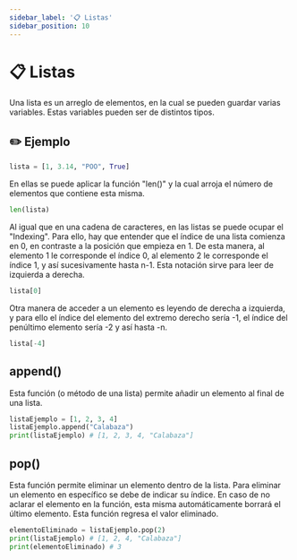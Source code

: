 ```yaml
---
sidebar_label: '📋 Listas'
sidebar_position: 10
---
```


# 📋 Listas

Una lista es un arreglo de elementos, en la cual se pueden guardar varias variables. Estas variables pueden ser de distintos tipos.

## ✏️ Ejemplo

```python title="Ejemplo de una lista"
lista = [1, 3.14, "POO", True]
```

En ellas se puede aplicar la función "len()" y la cual arroja el número de elementos que contiene esta misma.

```python title="Ejemplo de len()"
len(lista)
```

Al igual que en una cadena de caracteres, en las listas se puede ocupar el "Indexing". Para ello, hay que entender que el índice de una lista comienza en 0, en contraste a la posición que empieza en 1. De esta manera, al elemento 1 le corresponde el índice 0, al elemento 2 le corresponde el índice 1, y así sucesivamente hasta n-1. Esta notación sirve para leer de izquierda a derecha.

```python title="Ejemplo de indexing"
lista[0]
```

Otra manera de acceder a un elemento es leyendo de derecha a izquierda, y para ello el índice del elemento del extremo derecho sería -1, el índice del penúltimo elemento sería -2 y así hasta -n.

```python title="Otro ejemplo de indexing"
lista[-4]
```

## append()

Esta función (o método de una lista) permite añadir un elemento al final de una lista.

```python title="Ejemplo de append()"
listaEjemplo = [1, 2, 3, 4]
listaEjemplo.append("Calabaza")
print(listaEjemplo) # [1, 2, 3, 4, "Calabaza"]
```

## pop()

Esta función permite eliminar un elemento dentro de la lista. Para eliminar un elemento en específico se debe de indicar su índice. En caso de no aclarar el elemento en la función, esta misma automáticamente borrará el último elemento. Esta función regresa el valor eliminado.

```python title="Ejemplo de pop()"
elementoEliminado = listaEjemplo.pop(2)
print(listaEjemplo) # [1, 2, 4, "Calabaza"]
print(elementoEliminado) # 3
```
